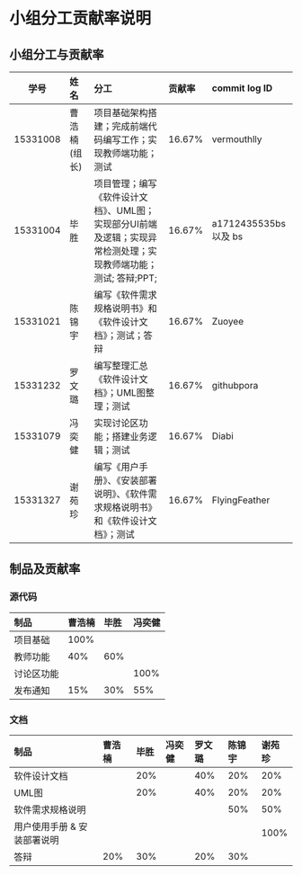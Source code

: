 # 小组分工贡献率说明

## 小组分工与贡献率
| 学号 | 姓名 | 分工 | 贡献率 | commit log ID |
| - | :- | :- | :-| :-|
| 15331008 | 曹浩楠(组长) | 项目基础架构搭建；完成前端代码编写工作；实现教师端功能；测试 | 16.67% | vermouthlly |
| 15331004 | 毕胜 | 项目管理；编写《软件设计文档》、UML图；实现部分UI前端及逻辑；实现异常检测处理；实现教师端功能；测试; 答辩;PPT;| 16.67% | a1712435535bs 以及 bs |
| 15331021 | 陈锦宇 | 编写《软件需求规格说明书》和《软件设计文档》；测试；答辩 | 16.67% | Zuoyee |
| 15331232 | 罗文璐 | 编写整理汇总《软件设计文档》；UML图整理；测试 | 16.67% | githubpora |
| 15331079 | 冯奕健 | 实现讨论区功能；搭建业务逻辑；测试 | 16.67% | Diabi |
| 15331327 | 谢苑珍 | 编写《用户手册》、《安装部署说明》、《软件需求规格说明书》和《软件设计文档》；测试 | 16.67% | FlyingFeather |

## 制品及贡献率
### 源代码
|制品|曹浩楠|毕胜|冯奕健 |
|:-|:-|:-|:-|
|项目基础|100%| | |
|教师功能|40%| 60%| |
|讨论区功能| | | 100% |
|发布通知|15% | 30% | 55% |

### 文档
|制品|曹浩楠|毕胜|冯奕健 |罗文璐 | 陈锦宇 |谢苑珍 |
|:-|:-|:-|:-|:-|:-|:-|
|软件设计文档| | 20%| | 40%|20% |20% |
|UML图| | 20%| | 40%|20% |20% |
|软件需求规格说明| | | | | 50%| 50%|
|用户使用手册 & 安装部署说明| | | | | | 100%|
|答辩|20% |30% | | 20%| 30%| |
